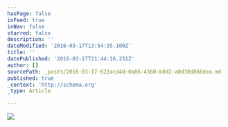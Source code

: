```yaml
---
hasPage: false
inFeed: true
inNav: false
starred: false
description: ''
dateModified: '2016-03-17T13:54:35.100Z'
title: ''
datePublished: '2016-03-17T21:44:16.251Z'
author: []
sourcePath: _posts/2016-03-17-622acd4d-0a86-4360-b0d2-a0d30d866dea.md
published: true
_context: 'http://schema.org'
_type: Article

---
```

![](https://the-grid-user-content.s3-us-west-2.amazonaws.com/b12c0851-f61d-4397-87db-b5a0b336998c.jpg)